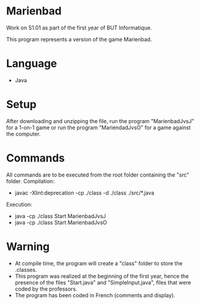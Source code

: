 # Marienbad
Work on S1.01 as part of the first year of BUT Informatique.

This program represents a version of the game Marienbad.

# Language
* Java

# Setup
After downloading and unzipping the file, run the program "MarienbadJvsJ" for a 1-on-1 game or run the program "MariendadJvsO" for a game against the computer.

# Commands
All commands are to be executed from the root folder containing the "src" folder.
Compilation:
* javac -Xlint:deprecation -cp ./class -d ./class ./src/*.java

Execution:
* java -cp ./class Start MarienbadJvsJ
* java -cp ./class Start MarienbadJvsO

# Warning
* At compile time, the program will create a "class" folder to store the .classes.
* This program was realized at the beginning of the first year, hence the presence of the files "Start.java" and "SimpleInput.java", files that were coded by the professors.
* The program has been coded in French (comments and display).
